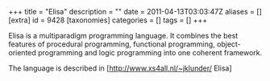 +++
title = "Elisa"
description = ""
date = 2011-04-13T03:03:47Z
aliases = []
[extra]
id = 9428
[taxonomies]
categories = []
tags = []
+++


Elisa is a multiparadigm programming language. It combines the best features of procedural programming, functional programming, object-oriented programming and logic programming into one coherent framework.

The language is described in [http://www.xs4all.nl/~jklunder/  Elisa]
